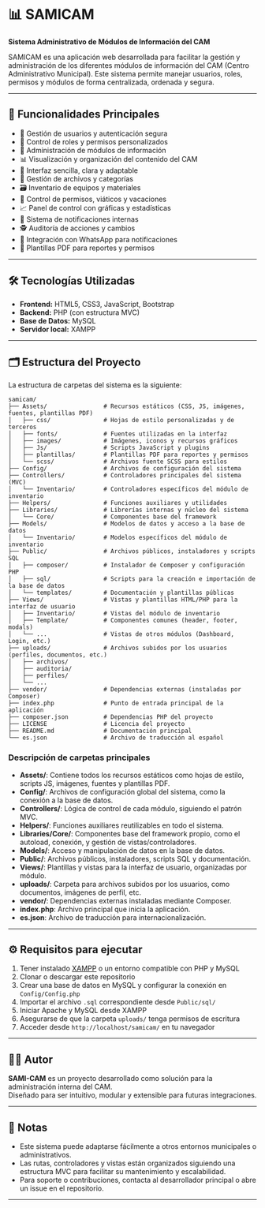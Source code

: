 # 📊 SAMICAM
**Sistema Administrativo de Módulos de Información del CAM**

SAMICAM es una aplicación web desarrollada para facilitar la gestión y administración de los diferentes módulos de información del CAM (Centro Administrativo Municipal). Este sistema permite manejar usuarios, roles, permisos y módulos de forma centralizada, ordenada y segura.

---

## 🚀 Funcionalidades Principales

- 🔐 Gestión de usuarios y autenticación segura
- 👤 Control de roles y permisos personalizados
- 📁 Administración de módulos de información
- 📊 Visualización y organización del contenido del CAM
- 🧩 Interfaz sencilla, clara y adaptable
- 📂 Gestión de archivos y categorías
- 🗃️ Inventario de equipos y materiales
- 📅 Control de permisos, viáticos y vacaciones
- 📈 Panel de control con gráficas y estadísticas
- 🔔 Sistema de notificaciones internas
- 🕵️ Auditoría de acciones y cambios
- 💬 Integración con WhatsApp para notificaciones
- 📝 Plantillas PDF para reportes y permisos

---

## 🛠️ Tecnologías Utilizadas

- **Frontend:** HTML5, CSS3, JavaScript, Bootstrap
- **Backend:** PHP (con estructura MVC)
- **Base de Datos:** MySQL
- **Servidor local:** XAMPP

---

## 🗂️ Estructura del Proyecto

La estructura de carpetas del sistema es la siguiente:

```
samicam/
├── Assets/                # Recursos estáticos (CSS, JS, imágenes, fuentes, plantillas PDF)
│   ├── css/               # Hojas de estilo personalizadas y de terceros
│   ├── fonts/             # Fuentes utilizadas en la interfaz
│   ├── images/            # Imágenes, iconos y recursos gráficos
│   ├── Js/                # Scripts JavaScript y plugins
│   ├── plantillas/        # Plantillas PDF para reportes y permisos
│   └── scss/              # Archivos fuente SCSS para estilos
├── Config/                # Archivos de configuración del sistema
├── Controllers/           # Controladores principales del sistema (MVC)
│   └── Inventario/        # Controladores específicos del módulo de inventario
├── Helpers/               # Funciones auxiliares y utilidades
├── Libraries/             # Librerías internas y núcleo del sistema
│   └── Core/              # Componentes base del framework
├── Models/                # Modelos de datos y acceso a la base de datos
│   └── Inventario/        # Modelos específicos del módulo de inventario
├── Public/                # Archivos públicos, instaladores y scripts SQL
│   ├── composer/          # Instalador de Composer y configuración PHP
│   ├── sql/               # Scripts para la creación e importación de la base de datos
│   └── templates/         # Documentación y plantillas públicas
├── Views/                 # Vistas y plantillas HTML/PHP para la interfaz de usuario
│   ├── Inventario/        # Vistas del módulo de inventario
│   ├── Template/          # Componentes comunes (header, footer, modals)
│   └── ...                # Vistas de otros módulos (Dashboard, Login, etc.)
├── uploads/               # Archivos subidos por los usuarios (perfiles, documentos, etc.)
│   ├── archivos/
│   ├── auditoria/
│   ├── perfiles/
│   └── ...
├── vendor/                # Dependencias externas (instaladas por Composer)
├── index.php              # Punto de entrada principal de la aplicación
├── composer.json          # Dependencias PHP del proyecto
├── LICENSE                # Licencia del proyecto
├── README.md              # Documentación principal
└── es.json                # Archivo de traducción al español
```

### Descripción de carpetas principales

- **Assets/**: Contiene todos los recursos estáticos como hojas de estilo, scripts JS, imágenes, fuentes y plantillas PDF.
- **Config/**: Archivos de configuración global del sistema, como la conexión a la base de datos.
- **Controllers/**: Lógica de control de cada módulo, siguiendo el patrón MVC.
- **Helpers/**: Funciones auxiliares reutilizables en todo el sistema.
- **Libraries/Core/**: Componentes base del framework propio, como el autoload, conexión, y gestión de vistas/controladores.
- **Models/**: Acceso y manipulación de datos en la base de datos.
- **Public/**: Archivos públicos, instaladores, scripts SQL y documentación.
- **Views/**: Plantillas y vistas para la interfaz de usuario, organizadas por módulo.
- **uploads/**: Carpeta para archivos subidos por los usuarios, como documentos, imágenes de perfil, etc.
- **vendor/**: Dependencias externas instaladas mediante Composer.
- **index.php**: Archivo principal que inicia la aplicación.
- **es.json**: Archivo de traducción para internacionalización.

---

## ⚙️ Requisitos para ejecutar

1. Tener instalado [XAMPP](https://www.apachefriends.org/) o un entorno compatible con PHP y MySQL
2. Clonar o descargar este repositorio
3. Crear una base de datos en MySQL y configurar la conexión en `Config/Config.php`
4. Importar el archivo `.sql` correspondiente desde `Public/sql/`
5. Iniciar Apache y MySQL desde XAMPP
6. Asegurarse de que la carpeta `uploads/` tenga permisos de escritura
7. Acceder desde `http://localhost/samicam/` en tu navegador

---

## 🧑‍💻 Autor

**SAMI-CAM** es un proyecto desarrollado como solución para la administración interna del CAM.  
Diseñado para ser intuitivo, modular y extensible para futuras integraciones.

---

## 📌 Notas

- Este sistema puede adaptarse fácilmente a otros entornos municipales o administrativos.
- Las rutas, controladores y vistas están organizados siguiendo una estructura MVC para facilitar su mantenimiento y escalabilidad.
- Para soporte o contribuciones, contacta al desarrollador principal o abre un issue en el repositorio.

---

